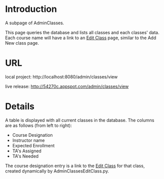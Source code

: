 # Introduction #

A subpage of AdminClasses.

This page queries the database and lists all classes and each classes' data.  Each course name will have a link to an [Edit Class](http://code.google.com/p/cs373-54270c/wiki/AdminClassesEditClass) page, similar to the Add New class page.

# URL #

local project: http://localhost:8080/admin/classes/view

live release: http://54270c.appspot.com/admin/classes/view

# Details #

A table is displayed with all current classes in the database.  The columns are as follows (from left to right):
  * Course Designation
  * Instructor name
  * Expected Enrollment
  * TA's Assigned
  * TA's Needed

The course designation entry is a link to the [Edit Class](http://code.google.com/p/cs373-54270c/wiki/AdminClassesEditClass) for that class, created dynamically by AdminClassesEditClass.py.